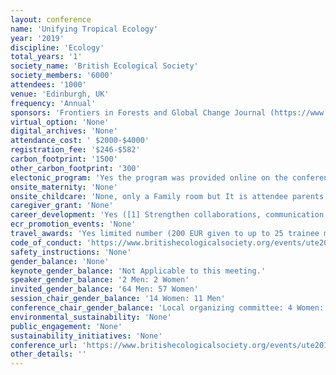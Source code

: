 ```yaml
---
layout: conference 
name: 'Unifying Tropical Ecology'
year: '2019'
discipline: 'Ecology'
total_years: '1'
society_name: 'British Ecological Society'
society_members: '6000'
attendees: '1000'
venue: 'Edinburgh, UK'
frequency: 'Annual'
sponsors: 'Frontiers in Forests and Global Change Journal (https://www.frontiersin.org/journals/forests-and-global-change#)'
virtual_option: 'None'
digital_archives: 'None'
attendance_cost: ' $2000-$4000'
registration_fee: '$246-$582'
carbon_footprint: '1500'
other_carbon_footprint: '300'
electonic_program: 'Yes the program was provided online on the conference website.'
onsite_maternity: 'None'
onsite_childcare: 'None, only a Family room but It is attendee parents responsibility to ensure children are accompanied by an adult at all times.'
caregiver_grant: 'None'
career_development: 'Yes ([1] Strengthen collaborations, communication, engagement and outreach between ecologists working in Africa and other ecologists from across the globe [2]Journal publishing for tropical ecologists – the essentials)'
ecr_promotion_events: 'None'
travel_awards: 'Yes limited number (200 EUR given to up to 25 trainee members)'
code_of_conduct: 'https://www.britishecologicalsociety.org/events/ute2019/code-of-conduct/'
safety_instructions: 'None'
gender_balance: 'None'
keynote_gender_balance: 'Not Applicable to this meeting.'
speaker_gender_balance: '2 Men: 2 Women'
invited_gender_balance: '64 Men: 57 Women'
session_chair_gender_balance: '14 Women: 11 Men'
conference_chair_gender_balance: 'Local organizing committee: 4 Women: 1 Man, Steering Committee: 3 Men: 2 Women, Conference Presidents: 2 Men'
environmental_sustainability: 'None'
public_engagement: 'None'
sustainability_initiatives: 'None'
conference_url: 'https://www.britishecologicalsociety.org/events/ute2019/'
other_details: ''
---
```

